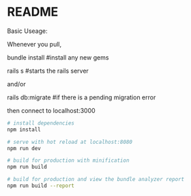 # README

Basic Useage:

Whenever you pull,

  bundle install  #install any new gems

  rails s  #starts the rails server

  and/or

  rails db:migrate  #if there is a pending migration error

then connect to localhost:3000


``` bash
# install dependencies
npm install

# serve with hot reload at localhost:8080
npm run dev

# build for production with minification
npm run build

# build for production and view the bundle analyzer report
npm run build --report
```